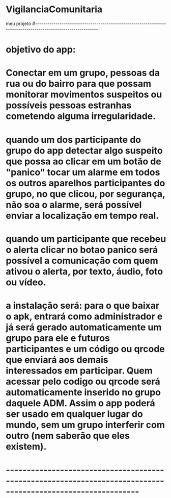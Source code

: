 # VigilanciaComunitaria
meu projeto
#-------------------------------------------------------------------------------------------------------------
# objetivo do app:
# Conectar em um grupo, pessoas da rua ou do bairro para que possam monitorar movimentos suspeitos ou possíveis pessoas estranhas cometendo alguma irregularidade.
# quando um dos participante do grupo do app detectar algo suspeito que possa ao clicar em um botão de "panico" tocar um alarme em todos os outros aparelhos participantes do grupo, no que clicou, por segurança, não soa o alarme, será possível enviar a localização em tempo real.
# quando um participante que recebeu o alerta clicar no botao panico será possível a comunicação com quem ativou o alerta, por texto, áudio, foto ou vídeo.
# a instalação será: para o que baixar o apk, entrará como administrador e já será gerado automaticamente um grupo para ele e futuros participantes e um código ou qrcode que enviará aos demais interessados em participar. Quem acessar pelo codigo ou qrcode será automaticamente inserido no grupo daquele ADM. Assim o app poderá ser usado em qualquer lugar do mundo, sem um grupo interferir com outro (nem saberão que eles existem).
# ------------------------------------------------------------------------------------------------------------
